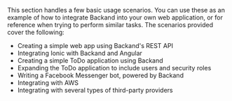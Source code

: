 This section handles a few basic usage scenarios. You can use these as an example of how to integrate Backand into your own web application, or for reference when trying to perform similar tasks. The scenarios provided cover the following:

* Creating a simple web app using Backand's REST API
* Integrating Ionic with Backand and Angular
* Creating a simple ToDo application using Backand
* Expanding the ToDo application to include users and security roles
* Writing a Facebook Messenger bot, powered by Backand
* Integrating with AWS
* Integrating with several types of third-party providers